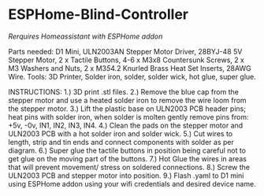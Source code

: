 # ESPHome-Blind-Controller

*Rerquires Homeassistant with ESPHome addon*

Parts needed: D1 Mini, ULN2003AN Stepper Motor Driver, 28BYJ-48 5V Stepper Motor, 2 x Tactile Buttons, 4-6 x M3x8 Countersunk Screws, 2 x M3 Washers and Nuts, 2 x M3*5*4.2 Knurled Brass Heat Set Inserts, 28AWG Wire.
Tools: 3D Printer, Solder iron, solder, solder wick, hot glue, super glue.


INSTRUCTIONS:
1.) 3D print .stl files.
2.) Remove the blue cap from the stepper motor and use a heated solder iron to remove the wire loom from the stepper motor.
3.) Lift the plastic base on ULN2003 PCB header pins; heat pins with solder iron, when solder is molten gently remove pins from: +5v, -0v, IN1, IN2, IN3, IN4.
4.) Clean the pads on the stepper motor and ULN2003 PCB with a hot solder iron and solder wick.
5.) Cut wires to length, strip and tin ends and connect components with solder as per diagram.
6.) Super glue the tactile buttons in position being careful not to get glue on the moving part of the buttons.
7.) Hot Glue the wires in areas that will prevent movement/ stress on soldered connections.
8.) Screw the ULN2003 PCB and stepper motor into position.
9.) Flash .yaml to D1 mini using ESPHome addon using your wifi credentials and desired device name.




